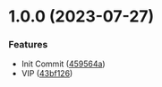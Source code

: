 # 1.0.0 (2023-07-27)


### Features

* Init Commit ([459564a](https://github.com/oblakstudio/composer-autoconstructor-plugin/commit/459564a9902b27f1d217cb55d937ece7fa2f3a2c))
* VIP ([43bf126](https://github.com/oblakstudio/composer-autoconstructor-plugin/commit/43bf126e0206fa98aef5f1602abf19e81f84814a))
